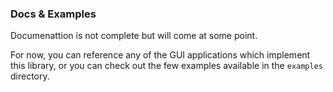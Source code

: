 ### Docs & Examples

Documenattion is not complete but will come at some point.

For now, you can reference any of the GUI applications which implement this library, or you can check out the few examples available in the `examples` directory.